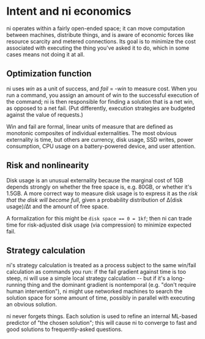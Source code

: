 # Intent and ni economics
ni operates within a fairly open-ended space; it can move computation between
machines, distribute things, and is aware of economic forces like resource
scarcity and metered connections. Its goal is to minimize the cost associated
with executing the thing you've asked it to do, which in some cases means not
doing it at all.

## Optimization function
ni uses _win_ as a unit of success, and _fail_ = -_win_ to measure cost. When
you run a command, you assign an amount of win to the successful execution of
the command; ni is then responsible for finding a solution that is a net win,
as opposed to a net fail. (Put differently, execution strategies are budgeted
against the value of requests.)

Win and fail are formal, linear units of measure that are defined as monotonic
composites of individual externalities. The most obvious externality is time,
but others are currency, disk usage, SSD writes, power consumption, CPU usage
on a battery-powered device, and user attention.

## Risk and nonlinearity
Disk usage is an unusual externality because the marginal cost of 1GB depends
strongly on whether the free space is, e.g. 80GB, or whether it's 1.5GB. A more
correct way to measure disk usage is to express it as the _risk that the disk
will become full_, given a probability distribution of Δ(disk usage)/Δt and the
amount of free space.

A formalization for this might be `disk space == 0 = 1kf`; then ni can trade
time for risk-adjusted disk usage (via compression) to minimize expected fail.

## Strategy calculation
ni's strategy calculation is treated as a process subject to the same win/fail
calculation as commands you run: if the fail gradient against time is too
steep, ni will use a simple local strategy calculation -- but if it's a
long-running thing and the dominant gradient is nontemporal (e.g. "don't
require human intervention"), ni might use networked machines to search the
solution space for some amount of time, possibly in parallel with executing an
obvious solution.

ni never forgets things. Each solution is used to refine an internal ML-based
predictor of "the chosen solution"; this will cause ni to converge to fast and
good solutions to frequently-asked questions.
